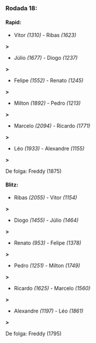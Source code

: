### Rodada 18:

#### Rapid:

* Vitor *(1310)*     -     Ribas *(1623)*

 **>** 
* Júlio *(1677)*     -     Diogo *(1237)*

 **>** 
* Felipe *(1552)*     -     Renato *(1245)*

 **>** 
* Milton *(1892)*     -     Pedro *(1213)*

 **>** 
* Marcelo *(2094)*     -     Ricardo *(1771)*

 **>** 
* Léo *(1933)*     -     Alexandre *(1155)*

 **>** 

De folga: Freddy (1875)

#### Blitz:

* Ribas *(2055)*     -     Vitor *(1154)*

 **>** 
* Diogo *(1455)*     -     Júlio *(1464)*

 **>** 
* Renato *(953)*     -     Felipe *(1378)*

 **>** 
* Pedro *(1251)*     -     Milton *(1749)*

 **>** 
* Ricardo *(1625)*     -     Marcelo *(1560)*

 **>** 
* Alexandre *(1197)*     -     Léo *(1861)*

 **>** 

De folga: Freddy (1795)

